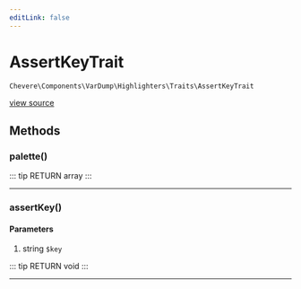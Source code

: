 ```yaml
---
editLink: false
---
```


# AssertKeyTrait

`Chevere\Components\VarDump\Highlighters\Traits\AssertKeyTrait`

[view source](https://github.com/chevere/chevere/blob/master/src/Chevere/Components/VarDump/Highlighters/Traits/AssertKeyTrait.php)

## Methods

### palette()

::: tip RETURN
array
:::

---

### assertKey()

#### Parameters

1. string `$key`

::: tip RETURN
void
:::

---
